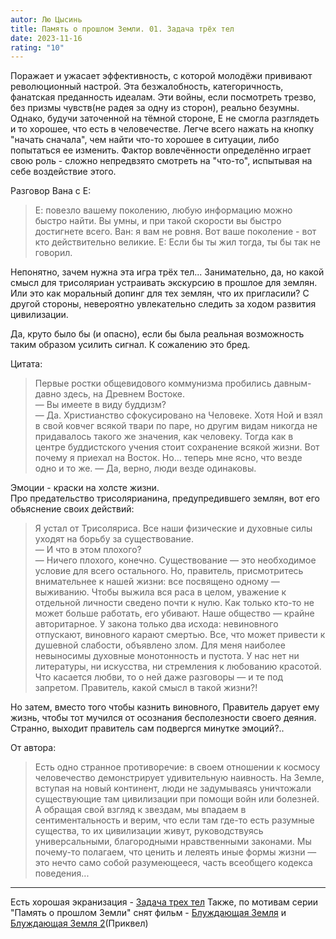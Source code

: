 ```yaml
---
autor: Лю Цысинь
title: Память о прошлом Земли. 01. Задача трёх тел
date: 2023-11-16
rating: "10"
---
```

Поражает и ужасает эффективность, с которой молодёжи прививают революционный настрой. Эта безжалобность, категоричность, фанатская преданность идеалам. Эти войны, если посмотреть трезво, без призмы чувств(не радея за одну из сторон), реально безумны. Однако, будучи заточенной на тёмной стороне, Е не смогла разглядеть и то хорошее, что есть в человечестве. Легче всего нажать на кнопку "начать сначала", чем найти что-то хорошее в ситуации, либо попытаться ее изменить. Фактор вовлечённости определённо играет свою роль - сложно непредвзято смотреть на "что-то", испытывая на себе воздействие этого.

Разговор Вана с Е:
>Е: повезло вашему поколению, любую информацию можно быстро найти. Вы умны, и при такой скорости вы быстро достигнете всего.
>Ван: я вам не ровня. Вот ваше поколение - вот кто действительно великие.
>Е: Если бы ты жил тогда, ты бы так не говорил.

Непонятно, зачем нужна эта игра трёх тел... Занимательно, да, но какой смысл для трисоляриан устраивать экскурсию в прошлое для землян. Или это как моральный допинг для тех землян, что их пригласили? С другой стороны, невероятно увлекательно следить за ходом развития цивилизации.

Да, круто было бы (и опасно), если бы была реальная возможность таким образом усилить сигнал. К сожалению это бред.

Цитата:
>Первые ростки общевидового коммунизма пробились давным-давно здесь, на Древнем Востоке.  
>— Вы имеете в виду буддизм?  
>— Да. Христианство сфокусировано на Человеке. Хотя Ной и взял в свой ковчег всякой твари по паре, но другим видам никогда не придавалось такого же значения, как человеку. Тогда как в центре буддистского учения стоит сохранение всякой жизни. Вот почему я приехал на Восток. Но... теперь мне ясно, что везде одно и то же. — Да, верно, люди везде одинаковы.

Эмоции - краски на холсте жизни.  
Про предательство трисолярианина, предупредившего землян, вот его обьяснение своих действий:
>Я устал от Трисоляриса. Все наши физические и духовные силы уходят на борьбу за существование.  
>— И что в этом плохого?  
>— Ничего плохого, конечно. Существование — это необходимое условие для всего остального. Но, правитель, присмотритесь внимательнее к нашей жизни: все посвящено одному — выживанию. Чтобы выжила вся раса в целом, уважение к отдельной личности сведено почти к нулю. Как только кто-то не может больше работать, его убивают. Наше общество — крайне авторитарное. У закона только два исхода: невиновного отпускают, виновного карают смертью. Все, что может привести к душевной слабости, объявлено злом. Для меня наиболее невыносимы духовные монотонность и пустота. У нас нет ни литературы, ни искусства, ни стремления к любованию красотой. Что касается любви, то о ней даже разговоры — и те под запретом. Правитель, какой смысл в такой жизни?!

Но затем, вместо того чтобы казнить виновного, Правитель дарует ему жизнь, чтобы тот мучился от осознания бесполезности своего деяния. Странно, выходит правитель сам подвергся минутке эмоций?..

От автора:  
>Есть одно странное противоречие: в своем отношении к космосу человечество демонстрирует удивительную наивность. На Земле, вступая на новый континент, люди не задумываясь уничтожали существующие там цивилизации при помощи войн или болезней. А обращая свой взгляд к звездам, мы впадаем в сентиментальность и верим, что если там где-то есть разумные существа, то их цивилизации живут, руководствуясь универсальными, благородными нравственными законами. Мы почему-то полагаем, что ценить и лелеять иные формы жизни — это нечто само собой разумеющееся, часть всеобщего кодекса поведения...

---

Есть хорошая экранизация - [Задача трех тел](Кино/Задача%20трех%20тел.md)
Также, по мотивам серии "Память о прошлом Земли" снят фильм - [Блуждающая Земля](Кино/Блуждающая%20Земля.md) и [Блуждающая Земля 2](Кино/Блуждающая%20Земля%202.md)(Приквел)